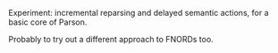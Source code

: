 Experiment: incremental reparsing and delayed semantic actions, for a
basic core of Parson.

Probably to try out a different approach to FNORDs too.
